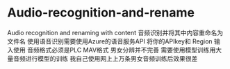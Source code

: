 # Audio-recognition-and-rename
 Audio recognition and renaming with content
 音频识别并将其中内容重命名为文件名
使用语音识别需要使用Azure的语音服务API 将你的APIkey和 Region 输入使用
音频格式必须是PLC MAV格式
男女分辨并不完善 需要使用模型训练用大量音频进行模型的训练 我自己使用网上上万条男女音频训练后效果很差 
